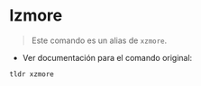# lzmore

> Este comando es un alias de `xzmore`.

- Ver documentación para el comando original:

`tldr xzmore`
